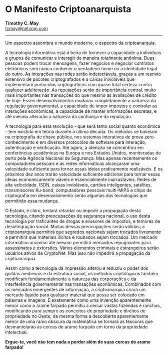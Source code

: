 # O Manifesto Criptoanarquista

**Timothy C. May**  
tcmay@netcom.com  

---

Um espectro assombra o mundo moderno, o espectro da criptoanarquia.

A tecnologia informática está à beira de fornecer a capacidade a indivíduos e grupos de comunicar e interagir de maneira totalmente anônima. Duas pessoas podem trocar mensagens, fazer negócios e negociar contratos eletrônicos sem nunca conhecer o verdadeiro nome ou a identidade legal do outro. As interações nas redes serão indetectáveis, graças a um reenvio extensivo de pacotes criptografados e a caixas invioláveis que implementam protocolos criptográficos com quase total certeza contra qualquer adulteração. As reputações serão de importância central, muito mais importantes nas transações do que mesmo as avaliações de crédito de hoje. Esses desenvolvimentos mudarão completamente a natureza da regulação governamental, a capacidade de impor impostos e controlar as interações econômicas, a capacidade de manter informações secretas, e até mesmo alterarão a natureza da confiança e da reputação.

A tecnologia para esta revolução - que será tanto social quanto econômica - tem existido em teoria durante a última década. Os métodos se baseiam na criptografia de chave pública, nos sistemas interativos de prova zero-conhecimento e em diversos protocolos de software para interação, autenticação e verificação. Até agora, a atenção se concentrou em conferências acadêmicas na Europa e nos Estados Unidos, monitoradas de perto pela Agência Nacional de Segurança. Mas apenas recentemente os computadores pessoais e as redes informáticas alcançaram uma velocidade suficiente para tornar essas ideias praticamente realizáveis. E os próximos dez anos trarão velocidade suficiente adicional para tornar essas ideias economicamente viáveis e essencialmente inarrastáveis. Redes de alta velocidade, ISDN, caixas invioláveis, cartões inteligentes, satélites, transmissores Ku-band, computadores pessoais multi-MIPS e chips de criptografia em desenvolvimento serão algumas das tecnologias que permitirão essa mudança.

O Estado, é claro, tentará retardar ou impedir a propagação desta tecnologia, citando preocupações de segurança nacional, o uso desta tecnologia por traficantes de drogas e evasores de impostos, e temores de desintegração social. Muitas dessas preocupações serão válidas; a criptoanarquia permitirá que segredos nacionais sejam trocados livremente e permitirá que materiais ilícitos e roubados sejam trocados. Um mercado informático anônimo até mesmo permitirá mercados repugnantes para assassinatos e extorsões. Vários elementos criminais e estrangeiros serão usuários ativos de CryptoNet. Mas isso não impedirá a propagação da criptoanarquia.

Assim como a tecnologia da impressão alterou e reduziu o poder dos guildas medievais e da estrutura social, os métodos criptológicos também modificam fundamentalmente a natureza das corporações e da interferência governamental nas transações econômicas. Combinados com os mercados emergentes de informação, a criptoanarquia criará um mercado líquido para qualquer material que possa ser colocado em palavras e imagens. E exatamente como uma invenção aparentemente menor como o arame farpado permitiu a cercar vastas fazendas e ranchos, modificando para sempre os conceitos de propriedade e direitos de propriedade no Oeste, da mesma forma a descoberta aparentemente menor de uma ramo obscura da matemática se tornará as tesouras que desmantelarão as cercas de arame farpado em torno da propriedade intelectual.

**Ergue-te, você não tem nada a perder além de suas cercas de arame farpado!**
